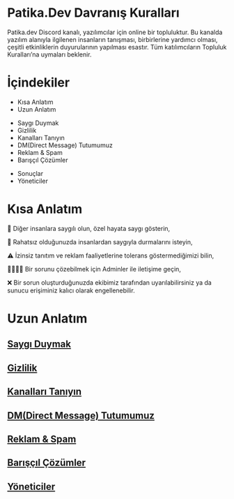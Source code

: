 # Patika.Dev Davranış Kuralları

Patika.dev Discord kanalı, yazılımcılar için online bir topluluktur. Bu kanalda yazılım alanıyla ilgilenen insanların tanışması, birbirlerine yardımcı olması, çeşitli etkinliklerin duyurularının yapılması esastır. Tüm katılımcıların Topluluk Kuralları’na uymaları beklenir.

# İçindekiler

- Kısa Anlatım
- Uzun Anlatım	
* Saygı Duymak	
* Gizlilik	
* Kanalları Tanıyın	
* DM(Direct Message) Tutumumuz	
* Reklam & Spam	
* Barışçıl Çözümler	

- Sonuçlar	
- Yöneticiler	

# Kısa Anlatım

🙏 Diğer insanlara saygılı olun, özel hayata saygı gösterin,

🤚 Rahatsız olduğunuzda insanlardan saygıyla durmalarını isteyin,

⚠ İzinsiz tanıtım ve reklam faaliyetlerine tolerans göstermediğimizi bilin,

👩‍💼👨‍💼 Bir sorunu çözebilmek için Adminler ile iletişime geçin,

❌ Bir sorun oluşturduğunuzda ekibimiz tarafından uyarılabilirsiniz ya da sunucu erişiminiz kalıcı olarak engellenebilir.

# Uzun Anlatım

## [Saygı Duymak]()
## [Gizlilik]()
## [Kanalları Tanıyın]()
## [DM(Direct Message) Tutumumuz]()
## [Reklam & Spam]()
## [Barışçıl Çözümler]()
## [Yöneticiler]()


